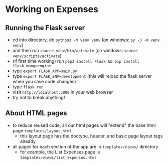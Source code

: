 # Working on Expenses

## Running the Flask server
- cd into directory, do `python3 -m venv venv` (on windows: `py -3 -m venv venv`)
- and then run `source venv/bin/activate` (on windows: `source venv/scripts/activate`)
- (if first time working) run `pip3 install Flask && pip install flask_mongoengine`
- type `export FLASK_APP=main.py`
- type `export FLASK_ENV=development` (this will reload the flask server when you save code changes)
- type `flask run`
- visit `http://localhost:5000` in your web browser
- try not to break anything!

## About HTML pages
- to reduce reused code, all our html pages will "extend" the base html page `templates/layout.html`
    - this layout page has the doctype, header, and basic page layout tags already
- all pages for each section of the app are in `templates/views/` directory
    - for example, the List Expenses page is `templates/views/list_expenses.html`
